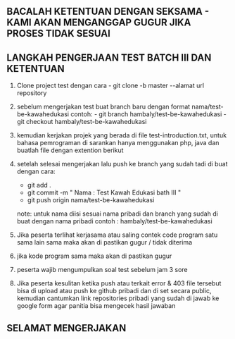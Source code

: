 ## BACALAH KETENTUAN DENGAN SEKSAMA - KAMI AKAN MENGANGGAP GUGUR JIKA PROSES TIDAK SESUAI
## LANGKAH PENGERJAAN TEST BATCH III DAN KETENTUAN

1. Clone project test dengan cara - git clone -b master --alamat url repository
2. sebelum mengerjakan test  buat branch baru dengan format nama/test-be-kawahedukasi contoh: 
        - git branch hambaly/test-be-kawahedukasi
        - git checkout hambaly/test-be-kawahedukasi
3. kemudian kerjakan projek yang berada di file test-introduction.txt, untuk bahasa pemrograman di sarankan hanya menggunakan php, java dan buatlah file dengan extention berikut
4. setelah selesai mengerjakan lalu push ke branch yang sudah tadi di buat dengan cara: 
    - git add .
    - git commit -m " Nama : Test Kawah Edukasi bath III "
    - git push origin nama/test-be-kawahedukasi

    note: untuk nama diisi sesuai nama pribadi dan branch yang sudah di buat dengan nama pribadi contoh : hambaly/test-be-kawahedukasi
5. Jika peserta terlihat kerjasama atau saling contek code program satu sama lain sama maka akan di pastikan gugur / tidak diterima
6. jika kode program sama maka akan di pastikan gugur
7. peserta wajib mengumpulkan soal test sebelum jam 3 sore
8. Jika peserta kesulitan ketika push atau terkait error & 403 file tersebut bisa di upload atau push ke github pribadi dan di set secara public, kemudian cantumkan link repositories pribadi yang sudah di jawab ke google form agar panitia bisa mengecek hasil jawaban


## SELAMAT MENGERJAKAN